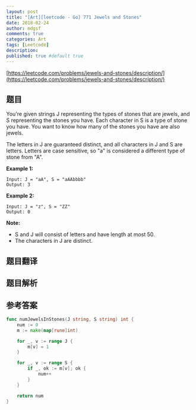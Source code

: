 ```yaml
---
layout: post
title: "[Art][leetcode - Go] 771 Jewels and Stones"
date: 2018-02-24
author: mdgsf
comments: true
categories: Art
tags: [Leetcode]
description:
published: true #default true
---
```


[https://leetcode.com/problems/jewels-and-stones/description/](https://leetcode.com/problems/jewels-and-stones/description/)

## 题目

You're given strings J representing the types of stones that are jewels, and S representing the stones you have.  Each character in S is a type of stone you have.  You want to know how many of the stones you have are also jewels.

The letters in J are guaranteed distinct, and all characters in J and S are letters. Letters are case sensitive, so "a" is considered a different type of stone from "A".

**Example 1:**

```
Input: J = "aA", S = "aAAbbbb"
Output: 3
```

**Example 2:**

```
Input: J = "z", S = "ZZ"
Output: 0
```

**Note:**

- S and J will consist of letters and have length at most 50.
- The characters in J are distinct.

## 题目翻译

## 题目解析

## 参考答案

```go
func numJewelsInStones(J string, S string) int {
    num := 0
	m := make(map[rune]int)

	for _, v := range J {
		m[v] = 1
	}

	for _, v := range S {
		if _, ok := m[v]; ok {
			num++
		}
	}

	return num
}
```

